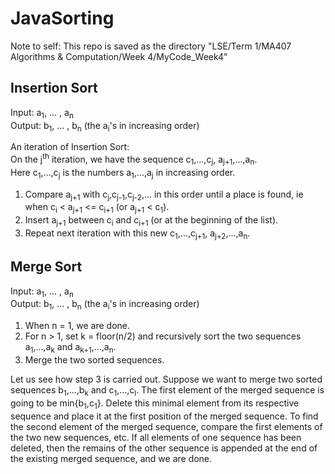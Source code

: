 # JavaSorting

Note to self: This repo is saved as the directory "LSE/Term 1/MA407 Algorithms & Computation/Week 4/MyCode_Week4"

## Insertion Sort
Input: a<sub>1</sub>, ... , a<sub>n</sub>  
Output: b<sub>1</sub>, ... , b<sub>n</sub> (the a<sub>i</sub>'s in increasing order)  

An iteration of Insertion Sort:  
On the j<sup>th</sup> iteration, we have the sequence c<sub>1</sub>,...,c<sub>j</sub>, a<sub>j+1</sub>,...,a<sub>n</sub>.  
Here c<sub>1</sub>,...,c<sub>j</sub> is the numbers a<sub>1</sub>,...,a<sub>j</sub> in increasing order.  
1. Compare a<sub>j+1</sub> with c<sub>j</sub>,c<sub>j-1</sub>,c<sub>j-2</sub>,... in this order until a place is found, ie when c<sub>i</sub> < a<sub>j+1</sub> <= c<sub>i+1</sub> (or a<sub>j+1</sub> < c<sub>1</sub>).  
2. Insert a<sub>j+1</sub> between c<sub>i</sub> and c<sub>i+1</sub> (or at the beginning of the list).  
3. Repeat next iteration with this new c<sub>1</sub>,...,c<sub>j+1</sub>, a<sub>j+2</sub>,...,a<sub>n</sub>.  

## Merge Sort
Input: a<sub>1</sub>, ... , a<sub>n</sub>  
Output: b<sub>1</sub>, ... , b<sub>n</sub> (the a<sub>i</sub>'s in increasing order)  

1. When n = 1, we are done.  
2. For n > 1, set k = floor(n/2) and recursively sort the two sequences a<sub>1</sub>,...,a<sub>k</sub> and a<sub>k+1</sub>,...,a<sub>n</sub>.  
3. Merge the two sorted sequences.  

Let us see how step 3 is carried out. Suppose we want to merge two sorted sequences b<sub>1</sub>,...,b<sub>k</sub> and c<sub>1</sub>,...,c<sub>l</sub>. The first element of the merged sequence is going to be min{b<sub>1</sub>,c<sub>1</sub>}. Delete this minimal element from its respective sequence and place it at the first position of the merged sequence. To find the second element of the merged sequence, compare the first elements of the two new sequences, etc. If all elements of one sequence has been deleted, then the remains of the other sequence is appended at the end of the existing merged sequence, and we are done.
